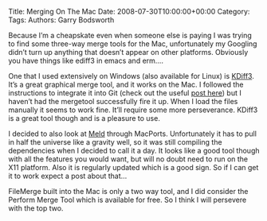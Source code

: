 Title: Merging On The Mac
Date: 2008-07-30T10:00:00+00:00
Category: 
Tags: 
Authors: Garry Bodsworth

Because I&#8217;m a cheapskate even when someone else is paying I was trying to find some three-way merge tools for the Mac, unfortunately my Googling didn&#8217;t turn up anything that doesn&#8217;t appear on other platforms. Obviously you have things like ediff3 in emacs and erm&#8230;.

One that I used extensively on Windows (also available for Linux) is [KDiff3][1]. It&#8217;s a great graphical merge tool, and it works on the Mac. I followed the instructions to integrate it into Git (check out the useful [post here][2]) but I haven&#8217;t had the mergetool successfully fire it up. When I load the files manually it seems to work fine. It&#8217;ll require some more perseverance. KDiff3 is a great tool though and is a pleasure to use.

I decided to also look at [Meld][3] through MacPorts. Unfortunately it has to pull in half the universe like a gravity well, so it was still compiling the dependencies when I decided to call it a day. It looks like a good tool though with all the features you would want, but will no doubt need to run on the X11 platform. Also it is regularly updated which is a good sign. So if I can get it to work expect a post about that&#8230;

FileMerge built into the Mac is only a two way tool, and I did consider the Perform Merge Tool which is available for free. So I think I will persevere with the top two.

 [1]: http://kdiff3.sourceforge.net/
 [2]: http://notch8.com/articles/2008/06/06/kdiff3-git-win
 [3]: http://meld.sourceforge.net/